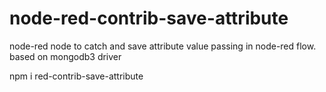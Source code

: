 # node-red-contrib-save-attribute
node-red node to catch and save attribute value passing in node-red flow.
based on mongodb3 driver

npm i red-contrib-save-attribute
